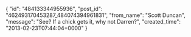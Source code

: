  {
   "id": "484133344955936",
   "post_id": "462493170453287_484074394961831",
   "from_name": "Scott Duncan",
   "message": "See? If a chick gets it, why not Darren?",
   "created_time": "2013-02-23T07:44:04+0000"
 }
